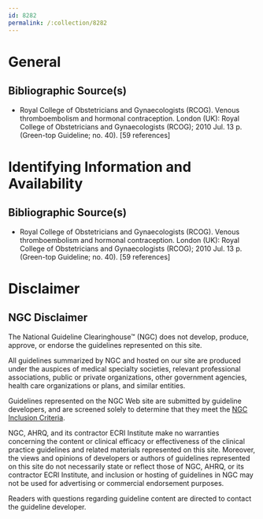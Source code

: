 ```yaml
---
id: 8282
permalink: /:collection/8282
---
```


# General

## Bibliographic Source(s)

- Royal College of Obstetricians and Gynaecologists (RCOG). Venous thromboembolism and hormonal contraception. London (UK): Royal College of Obstetricians and Gynaecologists (RCOG); 2010 Jul. 13 p. (Green-top Guideline; no. 40). [59 references]

# Identifying Information and Availability

## Bibliographic Source(s)

- Royal College of Obstetricians and Gynaecologists (RCOG). Venous thromboembolism and hormonal contraception. London (UK): Royal College of Obstetricians and Gynaecologists (RCOG); 2010 Jul. 13 p. (Green-top Guideline; no. 40). [59 references]

# Disclaimer

## NGC Disclaimer

The National Guideline Clearinghouse™ (NGC) does not develop, produce, approve, or endorse the guidelines represented on this site.

All guidelines summarized by NGC and hosted on our site are produced under the auspices of medical specialty societies, relevant professional associations, public or private organizations, other government agencies, health care organizations or plans, and similar entities.

Guidelines represented on the NGC Web site are submitted by guideline developers, and are screened solely to determine that they meet the [NGC Inclusion Criteria](/help-and-about/summaries/inclusion-criteria).

NGC, AHRQ, and its contractor ECRI Institute make no warranties concerning the content or clinical efficacy or effectiveness of the clinical practice guidelines and related materials represented on this site. Moreover, the views and opinions of developers or authors of guidelines represented on this site do not necessarily state or reflect those of NGC, AHRQ, or its contractor ECRI Institute, and inclusion or hosting of guidelines in NGC may not be used for advertising or commercial endorsement purposes.

Readers with questions regarding guideline content are directed to contact the guideline developer.

